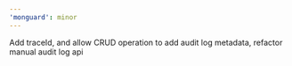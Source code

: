 ```yaml
---
'monguard': minor
---
```


Add traceId, and allow CRUD operation to add audit log metadata, refactor manual audit log api
